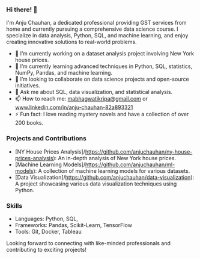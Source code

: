 ### Hi there! 👋

I'm Anju Chauhan, a dedicated professional providing GST services from home and currently pursuing a comprehensive data science course. I specialize in data analysis, Python, SQL, and machine learning, and enjoy creating innovative solutions to real-world problems.

- 🔭 I’m currently working on a dataset analysis project involving New York house prices.
- 🌱 I’m currently learning advanced techniques in Python, SQL, statistics, NumPy, Pandas, and machine learning.
- 👯 I’m looking to collaborate on data science projects and open-source initiatives.
- 💬 Ask me about SQL, data visualization, and statistical analysis.
- 📫 How to reach me: mabhagwatikripa@gmail.com or www.linkedin.com/in/anju-chauhan-82a893321
- ⚡ Fun fact: I love reading mystery novels and have a collection of over 200 books.

### Projects and Contributions
- [NY House Prices Analysis]/https://github.com/anjuchauhan/ny-house-prices-analysis): An in-depth analysis of New York house prices.
- [Machine Learning Models]/https://github.com/anjuchauhan/ml-models): A collection of machine learning models for various datasets.
- [Data Visualization]/https://github.com/anjuchauhan/data-visualization): A project showcasing various data visualization techniques using Python.

### Skills
- Languages: Python, SQL, 
- Frameworks: Pandas, Scikit-Learn, TensorFlow
- Tools: Git, Docker, Tableau

Looking forward to connecting with like-minded professionals and contributing to exciting projects!

